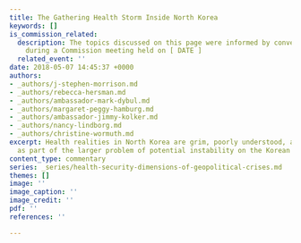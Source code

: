```yaml
---
title: The Gathering Health Storm Inside North Korea
keywords: []
is_commission_related:
  description: The topics discussed on this page were informed by conversations held
    during a Commission meeting held on [ DATE ]
  related_event: ''
date: 2018-05-07 14:45:37 +0000
authors:
- _authors/j-stephen-morrison.md
- _authors/rebecca-hersman.md
- _authors/ambassador-mark-dybul.md
- _authors/margaret-peggy-hamburg.md
- _authors/ambassador-jimmy-kolker.md
- _authors/nancy-lindborg.md
- _authors/christine-wormuth.md
excerpt: Health realities in North Korea are grim, poorly understood, and seldom studied
  as part of the larger problem of potential instability on the Korean peninsula.
content_type: commentary
series: _series/health-security-dimensions-of-geopolitical-crises.md
themes: []
image: ''
image_caption: ''
image_credit: ''
pdf: ''
references: ''

---
```

